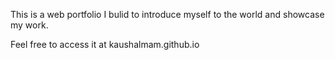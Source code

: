 This is a web portfolio I bulid to introduce myself to the world and showcase my work.

Feel free to access it at kaushalmam.github.io
